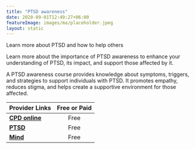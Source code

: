 ```yaml
---
title: "PTSD awareness"
date: 2020-09-01T12:49:27+06:00
featureImage: images/ma/placeholder.jpeg
layout: static
---
```


Learn more about PTSD and how to help others

Learn more about the importance of PTSD awareness to enhance your understanding of PTSD, its impact, and support those affected by it.

A PTSD awareness course provides knowledge about symptoms, triggers, and strategies to support individuals with PTSD. It promotes empathy, reduces stigma, and helps create a supportive environment for those affected.

| Provider Links      | Free or Paid  |  
| :-----------          | :--------------:      |  
| [**CPD online**](https://cpdonline.co.uk/course/ptsd-awareness/) | Free | 
| [**PTSD**](https://www.ptsduk.org/) | Free  | 
| [**Mind**](https://www.mind.org.uk/information-support/types-of-mental-health-problems/post-traumatic-stress-disorder-ptsd-and-complex-ptsd/about-ptsd/) | Free  | 
  

<br/><br/>






